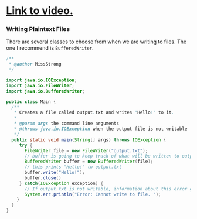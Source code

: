 # [Link to video.](https://www.youtube.com/watch?v=0tGP8mwPxII&list=PLVD25niNi0Bklbh7Po--kFFLXFxxoIDUJ)

### Writing Plaintext Files

There are several classes to choose from when we are writing to files. The one I recommend is `BufferedWriter`.

```java
/**
 * @author MissStrong
 */

import java.io.IOException;
import java.io.FileWriter;
import java.io.BufferedWriter;

public class Main {
  /**
   * Creates a file called output.txt and writes "Hello!" to it.
   *
   * @param args the command line arguments
   * @throws java.io.IOException when the output file is not writable
   */
  public static void main(String[] args) throws IOException {
     try {
       FileWriter file = new FileWriter("output.txt");
       // buffer is going to keep track of what will be written to output.txt
       BufferedWriter buffer = new BufferedWriter(file);
       // this prints "Hello!" to output.txt
       buffer.write("Hello!");
       buffer.close()
     } catch(IOException exception) {
       // If output.txt is not writable, information about this error gets printed to the console
       System.err.println("Error: Cannot write to file. ");
    } 
  } 
} 
```
